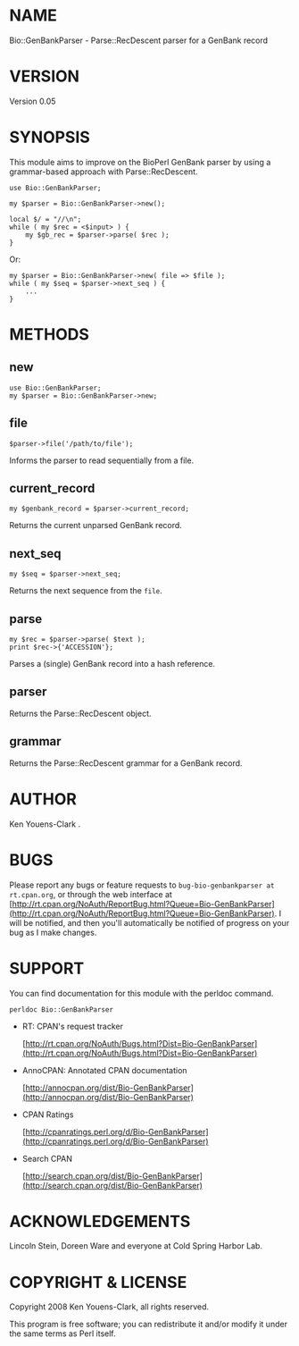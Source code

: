 # NAME

Bio::GenBankParser - Parse::RecDescent parser for a GenBank record

# VERSION

Version 0.05

# SYNOPSIS

This module aims to improve on the BioPerl GenBank parser by using
a grammar-based approach with Parse::RecDescent.

    use Bio::GenBankParser;

    my $parser = Bio::GenBankParser->new();

    local $/ = "//\n";
    while ( my $rec = <$input> ) {
        my $gb_rec = $parser->parse( $rec );
    }

Or:

    my $parser = Bio::GenBankParser->new( file => $file );
    while ( my $seq = $parser->next_seq ) {
        ...
    }

# METHODS

## new

    use Bio::GenBankParser;
    my $parser = Bio::GenBankParser->new;

## file

    $parser->file('/path/to/file');

Informs the parser to read sequentially from a file.

## current\_record

    my $genbank_record = $parser->current_record;

Returns the current unparsed GenBank record.

## next\_seq

    my $seq = $parser->next_seq;

Returns the next sequence from the `file`.

## parse

    my $rec = $parser->parse( $text );
    print $rec->{'ACCESSION'};

Parses a (single) GenBank record into a hash reference.

## parser

Returns the Parse::RecDescent object.

## grammar

Returns the Parse::RecDescent grammar for a GenBank record.

# AUTHOR

Ken Youens-Clark <kclark at cpan.org>.

# BUGS

Please report any bugs or feature requests to `bug-bio-genbankparser
at rt.cpan.org`, or through the web interface at
[http://rt.cpan.org/NoAuth/ReportBug.html?Queue=Bio-GenBankParser](http://rt.cpan.org/NoAuth/ReportBug.html?Queue=Bio-GenBankParser).
I will be notified, and then you'll automatically be notified of
progress on your bug as I make changes.

# SUPPORT

You can find documentation for this module with the perldoc command.

    perldoc Bio::GenBankParser

- RT: CPAN's request tracker

    [http://rt.cpan.org/NoAuth/Bugs.html?Dist=Bio-GenBankParser](http://rt.cpan.org/NoAuth/Bugs.html?Dist=Bio-GenBankParser)

- AnnoCPAN: Annotated CPAN documentation

    [http://annocpan.org/dist/Bio-GenBankParser](http://annocpan.org/dist/Bio-GenBankParser)

- CPAN Ratings

    [http://cpanratings.perl.org/d/Bio-GenBankParser](http://cpanratings.perl.org/d/Bio-GenBankParser)

- Search CPAN

    [http://search.cpan.org/dist/Bio-GenBankParser](http://search.cpan.org/dist/Bio-GenBankParser)

# ACKNOWLEDGEMENTS

Lincoln Stein, Doreen Ware and everyone at Cold Spring Harbor Lab.

# COPYRIGHT & LICENSE

Copyright 2008 Ken Youens-Clark, all rights reserved.

This program is free software; you can redistribute it and/or modify it
under the same terms as Perl itself.
